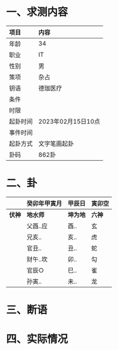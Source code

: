 # 一、求测内容
|项目|内容|
|:-|:-|
|年龄|34|
|职业|IT|
|性别|男|
|策项|杂占|
|钥语|德珈医疗|
|条件||
|时限||
|起卦时间|2023年02月15日10点|
|事件时间||
|起卦方式|文字笔画起卦|
|卦码|862卦|

# 二、卦
||癸卯年甲寅月|甲辰日|寅卯空|
|:-|:-|:-|:-|
|**伏神**|**地水师**|**坤为地**|**六神**|
||父酉..应|酉..|玄|
||兄亥..|亥..|虎|
||官丑..|丑..|蛇|
||财午..坎|卯..|勾|
||官辰○|巳..|雀|
||孙寅..|未..|龙|


# 三、断语

# 四、实际情况